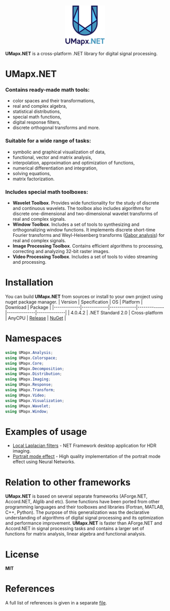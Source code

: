 <p align="center"><img width="25%" src="docs/umapxnet_big.png" /></p>

**UMapx.NET** is a cross-platform .NET library for digital signal processing.  

# UMapx.NET
### Contains ready-made math tools:
* color spaces and their transformations,
* real and complex algebra,
* statistical distributions,
* special math functions,
* digital response filters,
* discrete orthogonal transforms and more.

### Suitable for a wide range of tasks:
* symbolic and graphical visualization of data,
* functional, vector and matrix analysis,
* interpolation, approximation and optimization of functions,
* numerical differentiation and integration,
* solving equations,
* matrix factorization.

### Includes special math toolboxes:
* **Wavelet Toolbox**. Provides wide functionality for the study of discrete and continuous wavelets. The toolbox also includes algorithms for discrete one-dimensional and two-dimensional wavelet transforms of real and complex signals.
* **Window Toolbox**. Includes a set of tools to synthesizing and orthogonalizing window functions. It implements discrete short-time Fourier transforms and Weyl-Heisenberg transforms ([Gabor analysis](https://github.com/asiryan/Weyl-Heisenberg-Toolbox)) for real and complex signals.
* **Image Processing Toolbox**. Contains efficient algorithms to processing, correcting and analyzing 32-bit raster images.
* **Video Processing Toolbox**. Includes a set of tools to video streaming and processing.

# Installation
You can build **UMapx.NET** from sources or install to your own project using nuget package manager.
| Version | Specification | OS | Platform | Download | Package |
|-------------|-------------|-------------|-------------|--------------|--------------|
| 4.0.4.2 | .NET Standard 2.0 | Cross-platform | AnyCPU | [Release](https://github.com/asiryan/UMapx.NET/releases/) | [NuGet](https://www.nuget.org/packages/UMapx/) |

# Namespaces
```c#
using UMapx.Analysis;
using UMapx.Colorspace;
using UMapx.Core;
using UMapx.Decomposition;
using UMapx.Distribution;
using UMapx.Imaging;
using UMapx.Response;
using UMapx.Transform;
using UMapx.Video;
using UMapx.Visualization;
using UMapx.Wavelet;
using UMapx.Window;
```

# Examples of usage
* [Local Laplacian filters](https://github.com/asiryan/Local-Laplacian-filters) - NET Framework desktop application for HDR imaging.
* [Portrait mode effect](https://github.com/asiryan/Portrait-mode) - High quality implementation of the portrait mode effect using Neural Networks.

# Relation to other frameworks
**UMapx.NET** is based on several separate frameworks (AForge.NET, Accord.NET, Alglib and etc). Some functions have been ported from other programming languages and their toolboxes and libraries (Fortran, MATLAB, C++, Python). The purpose of this generalization was the declarative understanding of algorithms of digital signal processing and its optimization and performance improvement. **UMapx.NET** is faster than AForge.NET and Accord.NET in signal processing tasks and contains a larger set of functions for matrix analysis, linear algebra and functional analysis.

# License
**MIT**  

# References
A full list of references is given in a separate [file](docs/references.pdf).  
